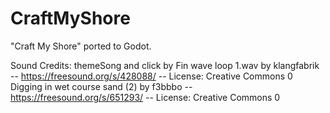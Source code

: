# CraftMyShore
 "Craft My Shore" ported to Godot.

Sound Credits:
	themeSong and click by Fin
	wave loop 1.wav by klangfabrik -- https://freesound.org/s/428088/ -- License: Creative Commons 0
	Digging in wet course sand (2) by f3bbbo -- https://freesound.org/s/651293/ -- License: Creative Commons 0
